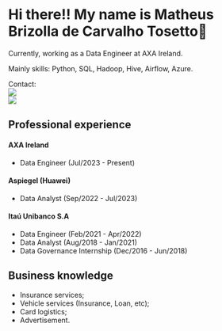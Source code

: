 # Hi there!! My name is Matheus Brizolla de Carvalho Tosetto👋

Currently, working as a Data Engineer at AXA Ireland.

Mainly skills:
Python, SQL, Hadoop, Hive, Airflow, Azure.

Contact: <br>
<a href="https://linkedin.com/in/matheus-brizolla/" target="_blank"><img src="https://img.shields.io/badge/-LinkedIn-%230077B5?style=for-the-badge&logo=linkedin&logoColor=white" target="_blank"></a>   
<a href = "matbrizolla@gmail.com"><img src="https://img.shields.io/badge/Gmail-D14836?style=for-the-badge&logo=gmail&logoColor=white" target="_blank"></a>

## Professional experience
#### AXA Ireland
- Data Engineer (Jul/2023 - Present)
#### Aspiegel (Huawei)
- Data Analyst (Sep/2022 - Jul/2023)
#### Itaú Unibanco S.A
- Data Engineer (Feb/2021 - Apr/2022)
- Data Analyst (Aug/2018 - Jan/2021)
- Data Governance Internship (Dec/2016 - Jun/2018)

## Business knowledge
- Insurance services;
- Vehicle services (Insurance, Loan, etc);
- Card logistics;
- Advertisement.
